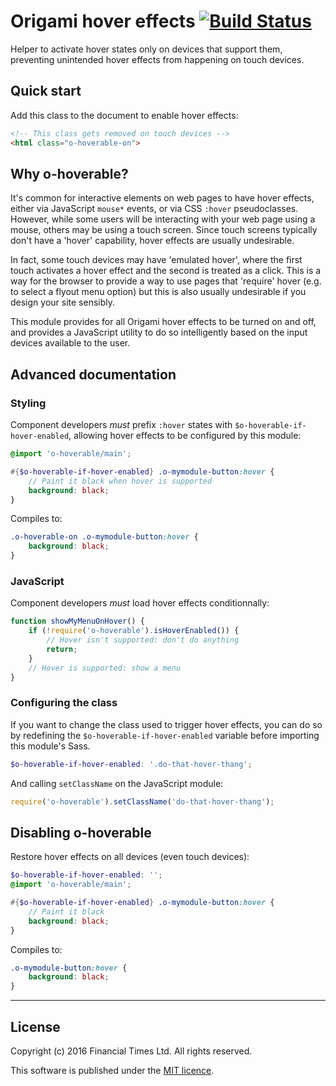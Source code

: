 # Origami hover effects [![Build Status](https://travis-ci.org/Financial-Times/o-hoverable.png?branch=master)](https://travis-ci.org/Financial-Times/o-hoverable)

Helper to activate hover states only on devices that support them, preventing unintended hover effects from happening on touch devices.

## Quick start

Add this class to the document to enable hover effects:

```html
<!-- This class gets removed on touch devices -->
<html class="o-hoverable-on">
```

## Why o-hoverable?

It's common for interactive elements on web pages to have hover effects, either via JavaScript `mouse*` events, or via CSS `:hover` pseudoclasses.  However, while some users will be interacting with your web page using a mouse, others may be using a touch screen.  Since touch screens typically don't have a 'hover' capability, hover effects are usually undesirable.

In fact, some touch devices may have 'emulated hover', where the first touch activates a hover effect and the second is treated as a click.  This is a way for the browser to provide a way to use pages that 'require' hover (e.g. to select a flyout menu option) but this is also usually undesirable if you design your site sensibly.

This module provides for all Origami hover effects to be turned on and off, and provides a JavaScript utility to do so intelligently based on the input devices available to the user.

## Advanced documentation

### Styling

Component developers *must* prefix `:hover` states with `$o-hoverable-if-hover-enabled`, allowing hover effects to be configured by this module:

```scss
@import 'o-hoverable/main';

#{$o-hoverable-if-hover-enabled} .o-mymodule-button:hover {
	// Paint it black when hover is supported
	background: black;
}
```

Compiles to:

```scss
.o-hoverable-on .o-mymodule-button:hover {
	background: black;
}
```

### JavaScript

Component developers *must* load hover effects conditionnally:

```javascript
function showMyMenuOnHover() {
	if (!require('o-hoverable').isHoverEnabled()) {
		// Hover isn't supported: don't do anything
		return;
	}
	// Hover is supported: show a menu
}
```

### Configuring the class

If you want to change the class used to trigger hover effects, you can do so by redefining the `$o-hoverable-if-hover-enabled` variable before importing this module's Sass.

```scss
$o-hoverable-if-hover-enabled: '.do-that-hover-thang';
```

And calling `setClassName` on the JavaScript module:

```javascript
require('o-hoverable').setClassName('do-that-hover-thang');
```

## Disabling o-hoverable

Restore hover effects on all devices (even touch devices):

```scss
$o-hoverable-if-hover-enabled: '';
@import 'o-hoverable/main';

#{$o-hoverable-if-hover-enabled} .o-mymodule-button:hover {
	// Paint it black
	background: black;
}
```

Compiles to:

```scss
.o-mymodule-button:hover {
	background: black;
}
```

----

## License

Copyright (c) 2016 Financial Times Ltd. All rights reserved.

This software is published under the [MIT licence](http://opensource.org/licenses/MIT).
